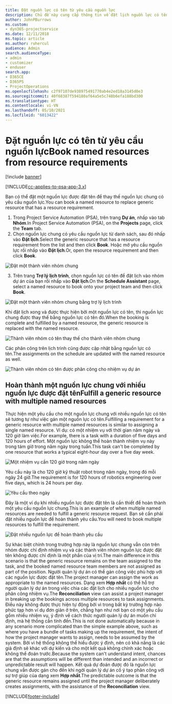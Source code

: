 ```yaml
---
title: Đặt nguồn lực có tên từ yêu cầu nguồn lực
description: Chủ đề này cung cấp thông tin về đặt lịch nguồn lực có tên cho một yêu cầu nguồn lực chung.
author: JohnPBurrows
ms.custom:
- dyn365-projectservice
ms.date: 12/11/2018
ms.topic: article
ms.author: ruhercul
audience: Admin
search.audienceType:
- admin
- customizer
- enduser
search.app:
- D365CE
- D365PS
- ProjectOperations
ms.openlocfilehash: c2f97107de938975491770ab4e2ed18a3145d0e3
ms.sourcegitcommit: 40f68387f594180af64a5e5c748b6efa188bd300
ms.translationtype: HT
ms.contentlocale: vi-VN
ms.lasthandoff: 05/10/2021
ms.locfileid: "6013422"
---
```

# <a name="book-named-resources-from-resource-requirements"></a><span data-ttu-id="3dc98-103">Đặt nguồn lực có tên từ yêu cầu nguồn lực</span><span class="sxs-lookup"><span data-stu-id="3dc98-103">Book named resources from resource requirements</span></span>

[!include [banner](../includes/psa-now-project-operations.md)]

[!INCLUDE[cc-applies-to-psa-app-3.x](../includes/cc-applies-to-psa-app-3x.md)]

<span data-ttu-id="3dc98-104">Bạn có thể đặt một nguồn lực được đặt tên để thay thế nguồn lực chung có yêu cầu nguồn lực.</span><span class="sxs-lookup"><span data-stu-id="3dc98-104">You can book a named resource to replace generic resource that has a resource requirement.</span></span>

1. <span data-ttu-id="3dc98-105">Trong Project Service Automation (PSA), trên trang **Dự án**, nhấp vào tab **Nhóm**.</span><span class="sxs-lookup"><span data-stu-id="3dc98-105">In Project Service Automation (PSA), on the **Projects** page, click the **Team** tab.</span></span>
2. <span data-ttu-id="3dc98-106">Chọn nguồn lực chung có yêu cầu nguồn lực từ danh sách, sau đó nhấp vào **Đặt lịch**.</span><span class="sxs-lookup"><span data-stu-id="3dc98-106">Select the generic resource that has a resource requirement from the list and then click **Book**.</span></span> <span data-ttu-id="3dc98-107">Hoặc mở yêu cầu nguồn lực rồi nhấp vào **Đặt lịch**.</span><span class="sxs-lookup"><span data-stu-id="3dc98-107">Or, open the resource requirement and then click **Book**.</span></span>


![Đặt một thành viên nhóm chung](media/RM-how-to-14.png)


3. <span data-ttu-id="3dc98-109">Trên trang **Trợ lý lịch trình**, chọn nguồn lực có tên để đặt lịch vào nhóm dự án của bạn rồi nhấp vào **Đặt lịch**.</span><span class="sxs-lookup"><span data-stu-id="3dc98-109">On the **Schedule Assistant** page, select a named resource to book onto your project team and then click **Book**.</span></span>

![Đặt một thành viên nhóm chung bằng trợ lý lịch trình](media/RM-how-to-15.png)

<span data-ttu-id="3dc98-111">Khi đặt lịch xong và được thực hiện bởi một nguồn lực có tên, thì nguồn lực chung được thay thế bằng nguồn lực có tên đó.</span><span class="sxs-lookup"><span data-stu-id="3dc98-111">When the booking is complete and fulfilled by a named resource, the generic resource is replaced with the named resource.</span></span>

![Thành viên nhóm có tên thay thế cho thành viên nhóm chung](media/RM-how-to-16.png)

<span data-ttu-id="3dc98-113">Các phân công trên lịch trình cũng được cập nhật bằng nguồn lực có tên.</span><span class="sxs-lookup"><span data-stu-id="3dc98-113">The assignments on the schedule are updated with the named resource as well.</span></span>

![Thành viên nhóm có tên được phân công cho nhiệm vụ dự án](media/RM-how-to-17.png)

## <a name="fulfill-a-generic-resource-with-multiple-named-resources"></a><span data-ttu-id="3dc98-115">Hoàn thành một nguồn lực chung với nhiều nguồn lực được đặt tên</span><span class="sxs-lookup"><span data-stu-id="3dc98-115">Fulfill a generic resource with multiple named resources</span></span>
<span data-ttu-id="3dc98-116">Thực hiện một yêu cầu cho một nguồn lực chung với nhiều nguồn lực có tên sẽ tương tự như việc gán một nguồn lực có tên.</span><span class="sxs-lookup"><span data-stu-id="3dc98-116">Fulfilling a requirement for a generic resource with multiple named resources is similar to assigning a single named resource.</span></span> <span data-ttu-id="3dc98-117">Ví dụ: có một nhiệm vụ với thời gian năm ngày và 120 giờ làm việc.</span><span class="sxs-lookup"><span data-stu-id="3dc98-117">For example, there is a task with a duration of five days and 120 hours of effort.</span></span> <span data-ttu-id="3dc98-118">Một nguồn lực không thể hoàn thành nhiệm vụ này trong tám giờ trong năm ngày trong tuần.</span><span class="sxs-lookup"><span data-stu-id="3dc98-118">This task can't be completed by one resource that works a typical eight-hour day over a five day week.</span></span> 

![Một nhiệm vụ cần 120 giờ trong năm ngày](media/RM-how-to-21.png)

<span data-ttu-id="3dc98-120">Yêu cầu này là cho 120 giờ kỹ thuật robot trong năm ngày, trong đó mỗi ngày 24 giờ.</span><span class="sxs-lookup"><span data-stu-id="3dc98-120">The requirement is for 120 hours of robotics engineering over five days, which is 24 hours per day.</span></span>

![Yêu cầu theo ngày](media/RM-how-to-22.png)

<span data-ttu-id="3dc98-122">Đây là một ví dụ khi nhiều nguồn lực được đặt tên là cần thiết để hoàn thành một yêu cầu nguồn lực chung.</span><span class="sxs-lookup"><span data-stu-id="3dc98-122">This is an example of when multiple named resources are needed to fulfill a generic resource request.</span></span> <span data-ttu-id="3dc98-123">Bạn sẽ cần phải đặt nhiều nguồn lực để hoàn thành yêu cầu.</span><span class="sxs-lookup"><span data-stu-id="3dc98-123">You will need to book multiple resources to fulfill the requirement.</span></span>

![Đặt nhiều nguồn lực để hoàn thành yêu cầu](media/RM-how-to-23.png)

<span data-ttu-id="3dc98-125">Sự khác biệt chính trong trường hợp này là nguồn lực chung vẫn còn trên nhóm được chỉ định nhiệm vụ và các thành viên nhóm nguồn lực được đặt tên không được chỉ định là một phần của vị trí.</span><span class="sxs-lookup"><span data-stu-id="3dc98-125">The main difference in this scenario is that the generic resource remains on the team assigned to the task, and the booked named resource team members are not assigned as part of the position.</span></span> <span data-ttu-id="3dc98-126">Người quản lý dự án có thể gán công việc phù hợp với các nguồn lực được đặt tên.</span><span class="sxs-lookup"><span data-stu-id="3dc98-126">The project manager can assign the work as appropriate to the named resources.</span></span> <span data-ttu-id="3dc98-127">Dạng xem **Hợp nhất** có thể hỗ trợ người quản lý dự án trong việc chia các đặt lịch cho nhiều nguồn lực cho phân công nhiệm vụ.</span><span class="sxs-lookup"><span data-stu-id="3dc98-127">The **Reconciliation** view can assist a project manager in breaking up the bookings across multiple resources to task assignments.</span></span> <span data-ttu-id="3dc98-128">Điều này không được thực hiện tự động bởi vì trong bất kỳ trường hợp nào phức tạp hơn ví dụ đơn giản ở trên, chẳng hạn như nơi bạn có một yêu cầu gồm nhiều nhiệm vụ, ý định về cách thức người quản lý dự án muốn chỉ định, mà hệ thống cần tính đến.</span><span class="sxs-lookup"><span data-stu-id="3dc98-128">This is not done automatically because in any scenario more complicated than the simple example above, such as where you have a bundle of tasks making up the requirement, the intent of how the project manager wants to assign, needs to be assumed by the system.</span></span> <span data-ttu-id="3dc98-129">Bởi vì hệ thống không thể hiểu được ý định, nên có khả năng là các giả định sẽ khác với dự kiến và cho một kết quả không chính xác hoặc không thể đoán trước.</span><span class="sxs-lookup"><span data-stu-id="3dc98-129">Because the system can't understand intent, chances are that the assumptions will be different than intended and an incorrect or unpredictable result will happen.</span></span> <span data-ttu-id="3dc98-130">Kết quả dự đoán được đó là nguồn lực chung vẫn được gán cho đến khi ngời quản lý dự án cố ý tạo phân công với sự trợ giúp của dạng xem **Hợp nhất**.</span><span class="sxs-lookup"><span data-stu-id="3dc98-130">The predictable outcome is that the generic resource remains assigned until the project manager deliberately creates assignments, with the assistance of the **Reconciliation** view.</span></span>




[!INCLUDE[footer-include](../includes/footer-banner.md)]